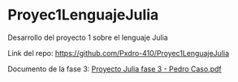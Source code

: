 # Proyec1LenguajeJulia
Desarrollo del proyecto 1 sobre el lenguaje Julia

Link del repo: https://github.com/Pxdro-410/Proyec1LenguajeJulia

Documento de la fase 3:
[Proyecto Julia fase 3 - Pedro Caso.pdf](https://github.com/user-attachments/files/19579720/Proyecto.Julia.fase.3.-.Pedro.Caso.pdf)
